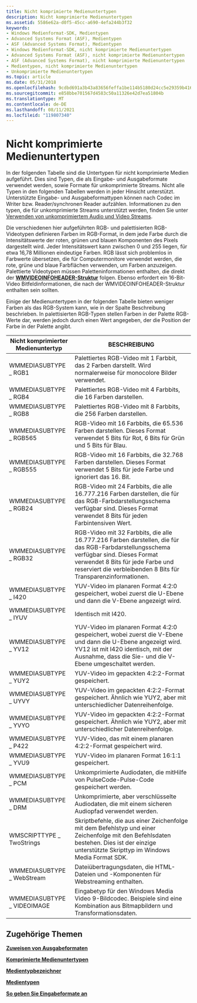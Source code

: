 ```yaml
---
title: Nicht komprimierte Medienuntertypen
description: Nicht komprimierte Medienuntertypen
ms.assetid: 5586e62a-d0f5-45cc-a690-4efa244b3f32
keywords:
- Windows Medienformat-SDK, Medientypen
- Advanced Systems Format (ASF), Medientypen
- ASF (Advanced Systems Format), Medientypen
- Windows Medienformat-SDK, nicht komprimierte Medienuntertypen
- Advanced Systems Format (ASF), nicht komprimierte Medienuntertypen
- ASF (Advanced Systems Format), nicht komprimierte Medienuntertypen
- Medientypen, nicht komprimierte Medienuntertypen
- Unkomprimierte Medienuntertypen
ms.topic: article
ms.date: 05/31/2018
ms.openlocfilehash: 9cdbd691a3b43a83656feffa1be114b5180d24cc5e29359b4168a4656d99fd03
ms.sourcegitcommit: e858bbe701567d4583c50a11326e42d7ea51804b
ms.translationtype: MT
ms.contentlocale: de-DE
ms.lasthandoff: 08/11/2021
ms.locfileid: "119807340"
---
```

# <a name="uncompressed-media-subtypes"></a>Nicht komprimierte Medienuntertypen

In der folgenden Tabelle sind die Untertypen für nicht komprimierte Medien aufgeführt. Dies sind Typen, die als Eingabe- und Ausgabeformate verwendet werden, sowie Formate für unkomprimierte Streams. Nicht alle Typen in den folgenden Tabellen werden in jeder Hinsicht unterstützt. Unterstützte Eingabe- und Ausgabeformattypen können nach Codec im Writer bzw. Reader/synchronen Reader aufzählen. Informationen zu den typen, die für unkomprimierte Streams unterstützt werden, finden Sie unter [Verwenden von unkomprimiertem Audio und Video Streams](using-uncompressed-audio-and-video-streams.md).

Die verschiedenen hier aufgeführten RGB- und palettisierten RGB-Videotypen definieren Farben im RGB-Format, in dem jede Farbe durch die Intensitätswerte der roten, grünen und blauen Komponenten des Pixels dargestellt wird. Jeder Intensitätswert kann zwischen 0 und 255 liegen, für etwa 16,78 Millionen eindeutige Farben. RGB lässt sich problemlos in Farbwerte übersetzen, die für Computermonitore verwendet werden, die rote, grüne und blaue Farbflächen verwenden, um Farben anzuzeigen. Palettierte Videotypen müssen Paletteninformationen enthalten, die direkt der [**WMVIDEOINFOHEADER-Struktur**](/previous-versions/windows/desktop/api/wmsdkidl/ns-wmsdkidl-wmvideoinfoheader) folgen. Ebenso erfordert ein 16-Bit-Video Bitfeldinformationen, die nach der WMVIDEOINFOHEADER-Struktur enthalten sein sollten.

Einige der Medienuntertypen in der folgenden Tabelle bieten weniger Farben als das RGB-System kann, wie in der Spalte Beschreibung beschrieben. In palettisierten RGB-Typen stellen Farben in der Palette RGB-Werte dar, werden jedoch durch einen Wert angegeben, der die Position der Farbe in der Palette angibt.



| Nicht komprimierter Medienuntertyp | BESCHREIBUNG                                                                                                                                                                                                              |
|----------------------------|--------------------------------------------------------------------------------------------------------------------------------------------------------------------------------------------------------------------------|
| WMMEDIASUBTYPE \_ RGB1       | Palettiertes RGB-Video mit 1 Farbbit, das 2 Farben darstellt. Wird normalerweise für monocolore Bilder verwendet.                                                                                                                         |
| WMMEDIASUBTYPE \_ RGB4       | Palettiertes RGB-Video mit 4 Farbbits, die 16 Farben darstellen.                                                                                                                                                           |
| WMMEDIASUBTYPE \_ RGB8       | Palettiertes RGB-Video mit 8 Farbbits, die 256 Farben darstellen.                                                                                                                                                          |
| WMMEDIASUBTYPE \_ RGB565     | RGB-Video mit 16 Farbbits, die 65.536 Farben darstellen. Dieses Format verwendet 5 Bits für Rot, 6 Bits für Grün und 5 Bits für Blau.                                                                                         |
| WMMEDIASUBTYPE \_ RGB555     | RGB-Video mit 16 Farbbits, die 32.768 Farben darstellen. Dieses Format verwendet 5 Bits für jede Farbe und ignoriert das 16. Bit.                                                                                           |
| WMMEDIASUBTYPE \_ RGB24      | RGB-Video mit 24 Farbbits, die alle 16.777.216 Farben darstellen, die für das RGB-Farbdarstellungsschema verfügbar sind. Dieses Format verwendet 8 Bits für jeden Farbintensiven Wert.                                                |
| WMMEDIASUBTYPE \_ RGB32      | RGB-Video mit 32 Farbbits, die alle 16.777.216 Farben darstellen, die für das RGB-Farbdarstellungsschema verfügbar sind. Dieses Format verwendet 8 Bits für jede Farbe und reserviert die verbleibenden 8 Bits für Transparenzinformationen. |
| WMMEDIASUBTYPE \_ I420       | YUV-Video im planaren Format 4:2:0 gespeichert, wobei zuerst die U-Ebene und dann die V-Ebene angezeigt wird.                                                                                                                      |
| WMMEDIASUBTYPE \_ IYUV       | Identisch mit I420.                                                                                                                                                                                                       |
| WMMEDIASUBTYPE \_ YV12       | YUV-Video im planaren Format 4:2:0 gespeichert, wobei zuerst die V-Ebene und dann die U-Ebene angezeigt wird. YV12 ist mit I420 identisch, mit der Ausnahme, dass die Sie- und die V-Ebene umgeschaltet werden.                                               |
| WMMEDIASUBTYPE \_ YUY2       | YUV-Video im gepackten 4:2:2-Format gespeichert.                                                                                                                                                                                 |
| WMMEDIASUBTYPE \_ UYVY       | YUV-Video im gepackten 4:2:2-Format gespeichert. Ähnlich wie YUY2, aber mit unterschiedlicher Datenreihenfolge.                                                                                                                            |
| WMMEDIASUBTYPE \_ YVYO       | YUV-Video im gepackten 4:2:2-Format gespeichert. Ähnlich wie YUY2, aber mit unterschiedlicher Datenreihenfolge.                                                                                                                            |
| WMMEDIASUBTYPE \_ P422       | YUV-Video, das mit einem planaren 4:2:2-Format gespeichert wird.                                                                                                                                                                            |
| WMMEDIASUBTYPE \_ YVU9       | YUV-Video im planaren Format 16:1:1 gespeichert.                                                                                                                                                                                |
| WMMEDIASUBTYPE \_ PCM        | Unkomprimierte Audiodaten, die mitHilfe von PulseCode-Pulse-Code gespeichert werden.                                                                                                                                                              |
| WMMEDIASUBTYPE \_ DRM        | Unkomprimierte, aber verschlüsselte Audiodaten, die mit einem sicheren Audiopfad verwendet werden.                                                                                                                                                       |
| WMSCRIPTTYPE \_ TwoStrings   | Skriptbefehle, die aus einer Zeichenfolge mit dem Befehlstyp und einer Zeichenfolge mit den Befehlsdaten bestehen. Dies ist der einzige unterstützte Skripttyp im Windows Media Format SDK.                                     |
| WMMEDIASUBTYPE \_ WebStream  | Dateiübertragungsdaten, die HTML-Dateien und -Komponenten für Webstreaming enthalten.                                                                                                                                               |
| WMMEDIASUBTYPE \_ VIDEOIMAGE | Eingabetyp für den Windows Media Video 9-Bildcodec. Beispiele sind eine Kombination aus Bitmapbildern und Transformationsdaten.                                                                                                |



 

## <a name="related-topics"></a>Zugehörige Themen

<dl> <dt>

[**Zuweisen von Ausgabeformaten**](assigning-output-formats.md)
</dt> <dt>

[**Komprimierte Medienuntertypen**](compressed-media-subtypes.md)
</dt> <dt>

[**Medientypbezeichner**](media-type-identifiers.md)
</dt> <dt>

[**Medientypen**](media-types.md)
</dt> <dt>

[**So geben Sie Eingabeformate an**](to-enumerate-input-formats.md)
</dt> </dl>

 

 




